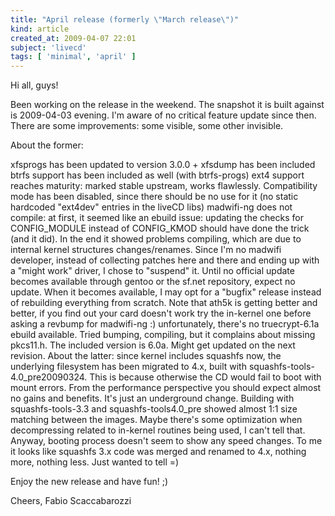```yaml
---
title: "April release (formerly \"March release\")"
kind: article
created_at: 2009-04-07 22:01
subject: 'livecd'
tags: [ 'minimal', 'april' ]
---
```

Hi all, guys\!

Been working on the release in the weekend\. The snapshot it is built against is 2009\-04\-03 evening\. I\'m aware of no critical feature update since then\.
There are some improvements\: some visible, some other invisible\.

About the former\:

xfsprogs has been updated to version 3\.0\.0 \+ xfsdump has been included
btrfs support has been included as well \(with btrfs\-progs\)
ext4 support reaches maturity\: marked stable upstream, works flawlessly\. Compatibility mode has been disabled, since there should be no use for it \(no static hardcoded \"ext4dev\" entries in the liveCD libs\)
madwifi\-ng does not compile\: at first, it seemed like an ebuild issue\: updating the checks for CONFIG_MODULE instead of CONFIG_KMOD should have done the trick \(and it did\)\. In the end it showed problems compiling, which are due to internal kernel structures changes/renames\. Since I\'m no madwifi developer, instead of collecting patches here and there and ending up with a \"might work\" driver, I chose to \"suspend\" it\. Until no official update becomes available through gentoo or the sf\.net repository, expect no update\. When it becomes available, I may opt for a \"bugfix\" release instead of rebuilding everything from scratch\. Note that ath5k is getting better and better, if you find out your card doesn\'t work try the in\-kernel one before asking a revbump for madwifi\-ng \:\)
unfortunately, there\'s no truecrypt\-6\.1a ebuild available\. Tried bumping, compiling, but it complains about missing pkcs11\.h\. The included version is 6\.0a\. Might get updated on the next revision\.
About the latter\: since kernel includes squashfs now, the underlying filesystem has been migrated to 4\.x, built with squashfs\-tools\-4\.0_pre20090324\. This is because otherwise the CD would fail to boot with mount errors\. From the performance perspective you should expect almost no gains and benefits\. It\'s just an underground change\. Building with squashfs\-tools\-3\.3 and squashfs\-tools4\.0_pre showed almost 1\:1 size matching between the images\. Maybe there\'s some optimization when decompressing related to in\-kernel routines being used, I can\'t tell that\. Anyway, booting process doesn\'t seem to show any speed changes\. To me it looks like squashfs 3\.x code was merged and renamed to 4\.x, nothing more, nothing less\. Just wanted to tell =\)

Enjoy the new release and have fun\! ;\)

Cheers,
Fabio Scaccabarozzi
